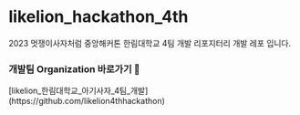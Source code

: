 <h1>likelion_hackathon_4th </h1>
2023 멋쟁이사자처럼 중앙해커톤 한림대학교 4팀 개발 리포지터리 개발 레포 입니다. <br> 
<h3>개발팀 Organization 바로가기 🦁 </h3>
[likelion_한림대학교_아기사자_4팀_개발](https://github.com/likelion4thhackathon)
